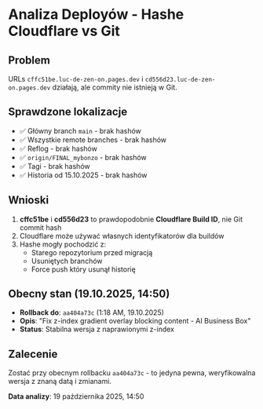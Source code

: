 # Analiza Deployów - Hashe Cloudflare vs Git

## Problem
URLs `cffc51be.luc-de-zen-on.pages.dev` i `cd556d23.luc-de-zen-on.pages.dev` działają, ale commity nie istnieją w Git.

## Sprawdzone lokalizacje
- ✅ Główny branch `main` - brak hashów
- ✅ Wszystkie remote branches - brak hashów  
- ✅ Reflog - brak hashów
- ✅ `origin/FINAL_mybonzo` - brak hashów
- ✅ Tagi - brak hashów
- ✅ Historia od 15.10.2025 - brak hashów

## Wnioski
1. **cffc51be** i **cd556d23** to prawdopodobnie **Cloudflare Build ID**, nie Git commit hash
2. Cloudflare może używać własnych identyfikatorów dla buildów
3. Hashe mogły pochodzić z:
   - Starego repozytorium przed migracją
   - Usuniętych branchów
   - Force push który usunął historię

## Obecny stan (19.10.2025, 14:50)
- **Rollback do**: `aa404a73c` (1:18 AM, 19.10.2025)
- **Opis**: "Fix z-index gradient overlay blocking content - AI Business Box"
- **Status**: Stabilna wersja z naprawionymi z-index

## Zalecenie
Zostać przy obecnym rollbacku `aa404a73c` - to jedyna pewna, weryfikowalna wersja z znaną datą i zmianami.

**Data analizy**: 19 października 2025, 14:50